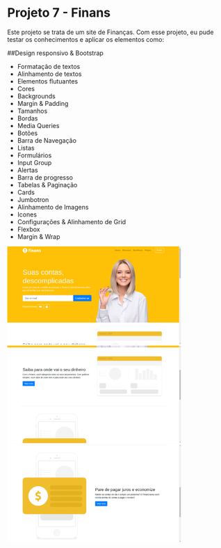 # Projeto 7 - Finans

Este projeto se trata de um site de Finanças. Com esse projeto, eu pude testar os conhecimentos e aplicar os elementos como:

##Design responsivo & Bootstrap

- Formatação de textos
- Alinhamento de textos
- Elementos flutuantes
- Cores
- Backgrounds
- Margin & Padding
- Tamanhos
- Bordas
- Media Queries
- Botões
- Barra de Navegação
- Listas
- Formulários
- Input Group
- Alertas
- Barra de progresso
- Tabelas & Paginação
- Cards
- Jumbotron
- Alinhamento de Imagens
- Icones
- Configurações & Alinhamento de Grid
- Flexbox
- Margin & Wrap

<img src="paginas/index1.png" width="400px">
<img src="paginas/index2.png" width="400px">
<img src="paginas/index3.png" width="400px">
